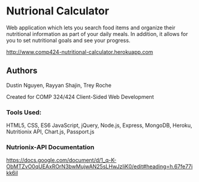 # Nutrional Calculator

Web application which lets you search food items and organize their nutritional information as part of your daily meals. In addition, it allows for you to set nutritional goals and see your progress.

http://www.comp424-nutritional-calculator.herokuapp.com

## Authors
Dustin Nguyen, Rayyan Shajin, Trey Roche

Created for COMP 324/424 Client-Sided Web Development

### Tools Used:
HTML5, CSS, ES6 JavaScript, jQuery, Node.js, Express, MongoDB, Heroku, Nutritionix API, Chart.js, Passport.js

### Nutrionix-API Documentation
https://docs.google.com/document/d/1_q-K-ObMTZvO0qUEAxROrN3bwMujwAN25sLHwJzliK0/edit#heading=h.67fe77ikk6il
